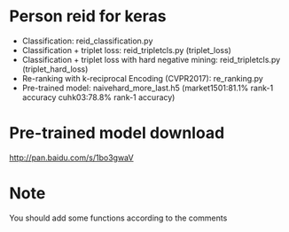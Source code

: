 #  Person reid for keras

- Classification: reid_classification.py
- Classification + triplet loss: reid_tripletcls.py (triplet_loss)
- Classification + triplet loss with hard negative mining: reid_tripletcls.py (triplet_hard_loss)
- Re-ranking with k-reciprocal Encoding (CVPR2017): re_ranking.py
- Pre-trained model: naivehard_more_last.h5 (market1501:81.1% rank-1 accuracy cuhk03:78.8% rank-1 accuracy)

# Pre-trained model download
http://pan.baidu.com/s/1bo3gwaV

# Note
You should add some functions according to the comments
